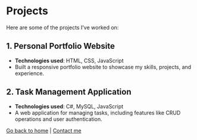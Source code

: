 # Projects

Here are some of the projects I've worked on:

## 1. Personal Portfolio Website
- **Technologies used**: HTML, CSS, JavaScript
- Built a responsive portfolio website to showcase my skills, projects, and experience.

## 2. Task Management Application
- **Technologies used**: C#, MySQL, JavaScript
- A web application for managing tasks, including features like CRUD operations and user authentication.


[Go back to home](index.markdown) | [Contact me](contact.markdown)
